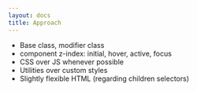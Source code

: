 ```yaml
---
layout: docs
title: Approach
---
```


- Base class, modifier class
- component z-index: initial, hover, active, focus
- CSS over JS whenever possible
- Utilities over custom styles
- Slightly flexible HTML (regarding children selectors)

